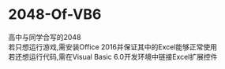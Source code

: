 # 2048-Of-VB6
高中与同学合写的2048  
若只想运行游戏,需安装Office 2016并保证其中的Excel能够正常使用  
若还想运行代码,需在Visual Basic 6.0开发环境中链接Excel扩展控件
